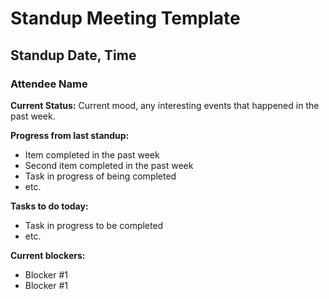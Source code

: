 # Standup Meeting Template
## Standup Date, Time
### Attendee Name
**Current Status:** Current mood, any interesting events that happened in the past week.  

**Progress from last standup:**  
* Item completed in the past week  
* Second item completed in the past week  
* Task in progress of being completed  
* etc.  
  
**Tasks to do today:**  
* Task in progress to be completed  
* etc. 
   
**Current blockers:**  
* Blocker #1
* Blocker #1 